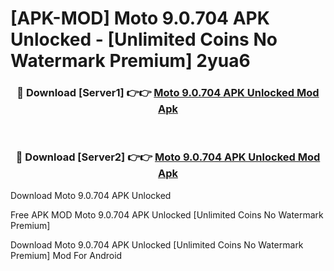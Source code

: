 # [APK-MOD] Moto 9.0.704 APK Unlocked - [Unlimited Coins No Watermark Premium] 2yua6



<div align="center">
<h3>🔴 Download [Server1] 👉👉 <a href="https://momento.my/?title=Moto_9.0.704_APK_Unlocked">Moto 9.0.704 APK Unlocked Mod Apk</a></h3><br>

<h3>🔴 Download [Server2] 👉👉 <a href="https://momento.my/?title=Moto_9.0.704_APK_Unlocked">Moto 9.0.704 APK Unlocked Mod Apk</a></h3>
</div>



Download Moto 9.0.704 APK Unlocked 

Free APK MOD Moto 9.0.704 APK Unlocked [Unlimited Coins No Watermark Premium]

Download Moto 9.0.704 APK Unlocked [Unlimited Coins No Watermark Premium] Mod For Android
